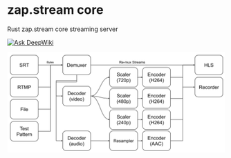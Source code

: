 # zap.stream core

Rust zap.stream core streaming server

[![Ask DeepWiki](https://deepwiki.com/badge.svg)](https://deepwiki.com/v0l/zap-stream-core)

![diagram](./crates/zap-stream/zap.stream.svg)


